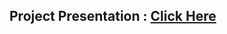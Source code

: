 ## Project Presentation : [Click Here](https://docs.google.com/presentation/d/175d3_WS0VcorTzI1AZGvWY5P0W1XCkYl/edit#slide=id.p1)
